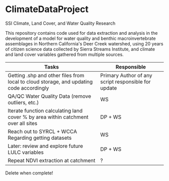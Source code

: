 # ClimateDataProject
SSI Climate, Land Cover, and Water Quality Research

This repository contains code used for data extraction and analysis in the development of a model for water quality and benthic macroinvertebrate assemblages in Northern California's Deer Creek watershed, using 20 years of citizen science data collected by Sierra Streams Institute, and climate and land cover variables gathered from multiple sources.

Tasks | Responsible
------- | --------
Getting .shp and other files from local to cloud storage, and updating code accordingly | Primary Author of any script responsible for update
QA/QC Water Quality Data (remove outliers, etc.) | WS
Iterate function calculating land cover % by area within catchment over all sites | DP + WS
Reach out to SYRCL + WCCA Regarding getting datasets | WS
Later: review and explore future LULC variables | DP + WS
Repeat NDVI extraction at catchment | ?

Delete when complete!
